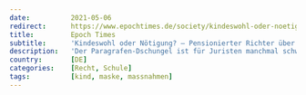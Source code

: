 ```yaml
---
date:          2021-05-06
redirect:      https://www.epochtimes.de/society/kindeswohl-oder-noetigung-pensionierter-richter-ueber-maskenpflicht-abstand-und-corona-tests-an-schulen-a3505504.html
title:         Epoch Times
subtitle:      'Kindeswohl oder Nötigung? – Pensionierter Richter über Maskenpflicht, Abstand und Corona-Tests an Schulen'
description:   'Der Paragrafen-Dschungel ist für Juristen manchmal schwer durchschaubar, erst recht für Laien – wie Eltern oder Lehrer. Umso wichtiger ist es, sich umfassend rechtlich zu informieren, findet der ehemalige Familienrichter Hans-Christian Prestien. Nur so werde den Menschen bewusst, dass sie selbst gegen Gesetze verstoßen, wenn sie beispielsweise Kindern eine Maske aufnötigen, zum Distanzwahren auffordern, Testungen anordnen oder beaufsichtigen.'
country:       [DE]
categories:    [Recht, Schule]
tags:          [kind, maske, massnahmen]
---
```

